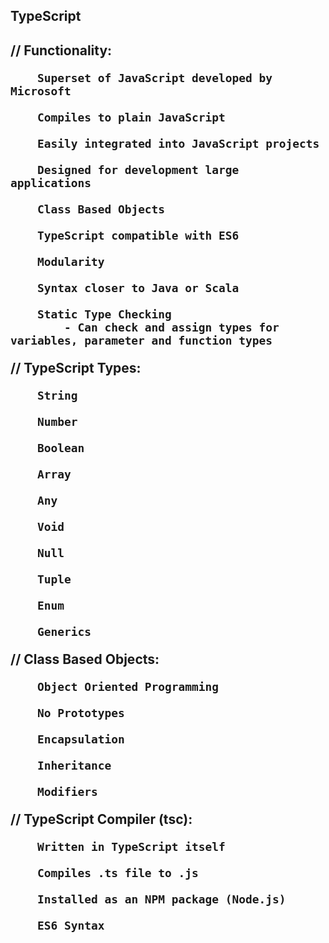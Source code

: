 <h2>TypeScript<h2>

// Functionality:

        Superset of JavaScript developed by Microsoft

        Compiles to plain JavaScript

        Easily integrated into JavaScript projects

        Designed for development large applications

        Class Based Objects

        TypeScript compatible with ES6

        Modularity

        Syntax closer to Java or Scala

        Static Type Checking
            - Can check and assign types for variables, parameter and function types

// TypeScript Types:

        String

        Number

        Boolean

        Array

        Any

        Void

        Null

        Tuple

        Enum

        Generics

// Class Based Objects:

        Object Oriented Programming

        No Prototypes

        Encapsulation

        Inheritance

        Modifiers

// TypeScript Compiler (tsc):

        Written in TypeScript itself

        Compiles .ts file to .js

        Installed as an NPM package (Node.js)

        ES6 Syntax
